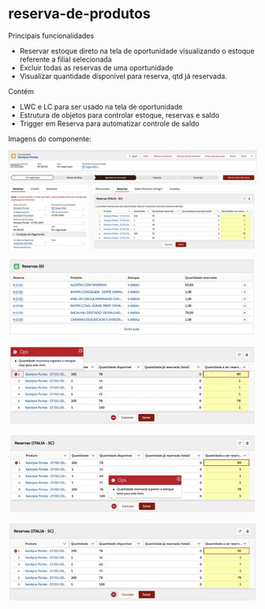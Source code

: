 # reserva-de-produtos

Principais funcionalidades
  - Reservar estoque direto na tela de oportunidade visualizando o estoque referente a filial selecionada
  - Excluir todas as reservas de uma oportunidade
  - Visualizar quantidade disponível para reserva, qtd já reservada.

Contém
  - LWC e LC para ser usado na tela de oportunidade
  - Estrutura de objetos para controlar estoque, reservas e saldo
  - Trigger em Reserva para automatizar controle de saldo
  
  Imagens do componente:

![alt text](https://github.com/daspeweb/reserva-de-produtos/blob/master/src/reserva-estoque-imagens/326A9A8D-92A1-44D2-9C83-76B3E15972F8_1_105_c.jpeg?raw=true)

![alt text](https://github.com/daspeweb/reserva-de-produtos/blob/master/src/reserva-estoque-imagens/82CE9A84-55B0-4B59-8587-6030BEBD9738_4_5005_c.jpeg?raw=true)

![alt text](https://github.com/daspeweb/reserva-de-produtos/blob/master/src/reserva-estoque-imagens/8633906C-A3BE-49C9-9010-F38AC86E3865_4_5005_c.jpeg?raw=true)

![alt text](https://github.com/daspeweb/reserva-de-produtos/blob/master/src/reserva-estoque-imagens/9F040818-583B-447C-8B1A-B0FA695E0599_4_5005_c.jpeg?raw=true)

![alt text](https://github.com/daspeweb/reserva-de-produtos/blob/master/src/reserva-estoque-imagens/9F040D8E-F04F-4D1C-AFEA-B5C27C823CB8_4_5005_c.jpeg?raw=true)
  
